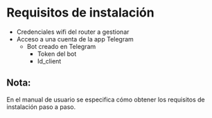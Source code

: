 # Requisitos de instalación
* Credenciales wifi del router a gestionar
* Acceso a una cuenta de la app Telegram
  * Bot creado en Telegram
    * Token del bot
    * Id_client
  
## Nota: 
En el manual de usuario se especifica cómo obtener los requisitos de instalación paso a paso.